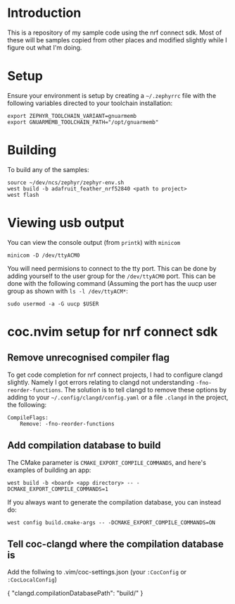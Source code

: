 # Introduction
This is a repository of my sample code using the nrf connect sdk. Most of these
will be samples copied from other places and modified slightly while I figure
out what I'm doing.

# Setup
Ensure your environment is setup by creating a `~/.zephyrrc` file with the
following variables directed to your toolchain installation:
```
export ZEPHYR_TOOLCHAIN_VARIANT=gnuarmemb
export GNUARMEMB_TOOLCHAIN_PATH="/opt/gnuarmemb"
```

# Building
To build any of the samples:
```
source ~/dev/ncs/zephyr/zephyr-env.sh
west build -b adafruit_feather_nrf52840 <path to project>
west flash
```

# Viewing usb output
You can view the console output (from `printk`) with `minicom`

```
minicom -D /dev/ttyACM0
```

You will need permisions to connect to the tty port. This can be done by adding
yourself to the user group for the `/dev/ttyACM0` port. This can be done with
the following command (Assuming the port has the uucp user group as shown with
`ls -l /dev/ttyACM*`:

```
sudo usermod -a -G uucp $USER
```

# coc.nvim setup for nrf connect sdk

## Remove unrecognised compiler flag
To get code completion for nrf connect projects, I had to configure clangd
slightly. Namely I got errors relating to clangd not understanding
`-fno-reorder-functions`. The solution is to tell clangd to remove these options
by adding to your `~/.config/clangd/config.yaml` or a file `.clangd` in the
project, the following:

```
CompileFlags:
    Remove: -fno-reorder-functions
```

## Add compilation database to build
The CMake parameter is `CMAKE_EXPORT_COMPILE_COMMANDS`, and here's examples of
building an app:

```
west build -b <board> <app directory> -- -DCMAKE_EXPORT_COMPILE_COMMANDS=1
```

If you always want to generate the compilation database, you can instead do:

```
west config build.cmake-args -- -DCMAKE_EXPORT_COMPILE_COMMANDS=ON
```

## Tell coc-clangd where the compilation database is
Add the follwing to .vim/coc-settings.json (your `:CocConfig` or `:CocLocalConfig`)

{
	"clangd.compilationDatabasePath": "build/"
}
